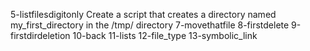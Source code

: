 5-listfilesdigitonly
Create a script that creates a directory named my_first_directory in the /tmp/ directory
7-movethatfile
8-firstdelete
9-firstdirdeletion
10-back
11-lists
12-file_type
13-symbolic_link
